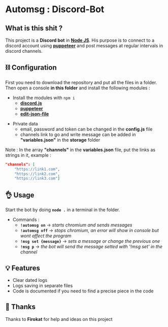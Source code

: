 # Automsg : Discord-Bot

## What is this shit ?

This project is a **Discord bot** in **[Node JS](https://nodejs.org/)**. His purpose is to connect to a discord account using **[puppeteer](https://www.npmjs.com/package/puppeteer)** and post messages at regular intervals in discord channels.

## ⛓ Configuration

First you need to download the repository and put all the files in a folder. Then open a console **in this folder** and install the following modules : 

- Install the modules with `npm i`
    * **[discord.js](https://discord.js.org/#/)**
    * **[puppeteer](https://www.npmjs.com/package/puppeteer)**
    * **[edit-json-file](https://www.npmjs.com/package/edit-json-file)**
  
* Private data
  * email, password and token can be changed in the **config.js**  file
  * channels link to go and write message can be added in **"variables.json"**  in the **storage** folder
  
Note : In the array **"channels"** in the **variables.json** file, put the links as strings in it, example :

```JSON
"channels": [
    "https://link1.com",
    "https://link2.com",
    "https://link3.com"]
```


## 👌 Usage

Start the bot by doing **`node .`** in a terminal in the folder.

* Commands :
  * **`!automsg on`** -> _starts chromium and sends messages_
  * **`!automsg off`** -> _stops chromium, an error will show in console but wont affect the program_
  * **`!msg set {message}`** -> _sets a message or change the previous one_
  * **`!msg p`** -> _the bot will send the message setted with '!msg set' in the channel_
  
## 💡 Features

* Clear dated logs
* Logs saving in separate files
* Code is documented if you need to find a precise piece in the code

## 🙏 Thanks
Thanks to **Firokat** for help and ideas on this project